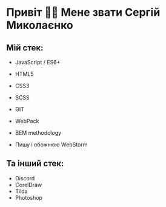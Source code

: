 # Привіт 👋🏻 Мене звати Сергій Миколаєнко

## Мій стек:
- JavaScript / ES6+
- HTML5
- CSS3
- SCSS
- GIT
- WebPack
- BEM methodology


- Пишу і обожнюю WebStorm

## Та інший стек:
- Discord
- CorelDraw
- Tilda
- Photoshop
